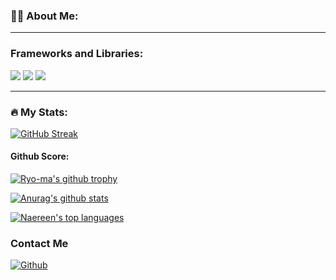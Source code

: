 ### :man_technologist: About Me:

---

### Frameworks and Libraries:

<p>
  <img src="https://img.shields.io/badge/React_Native-20232A?style=for-the-badge&logo=react&logoColor=61DAFB" />
  <img src="https://img.shields.io/badge/React-20232A?style=for-the-badge&logo=react&logoColor=61DAFB" />
  <img src="https://img.shields.io/badge/Bootstrap-563D7C?style=for-the-badge&logo=bootstrap&logoColor=white" />
</p>

---

### :fire: My Stats:

[![GitHub Streak](https://github-readme-streak-stats.herokuapp.com/?user=ttphuongvi&theme=dracula&date_format=d%20F[%20Y])](https://git.io/streak-stats)

#### Github Score:

[![Ryo-ma's github trophy](https://github-profile-trophy.vercel.app/?username=ttphuongvi&row=1&theme=dracula)](https://github.com/ryo-ma/github-profile-trophy)

[![Anurag's github stats](https://github-readme-stats.vercel.app/api?username=ttphuongvi&theme=dracula)](https://github.com/anuraghazra/github-readme-stats)

[![Naereen's top languages](https://github-readme-stats.vercel.app/api/top-langs/?username=ttphuongvi&theme=dracula&layout=compact)](https://github.com/anuraghazra/github-readme-stats)

### Contact Me

[<img alt="Github" src="https://img.shields.io/badge/GitHub-%2312100E.svg?&style=for-the-badge&logo=Github&logoColor=white" />](https://github.com/ttphuongvi)
